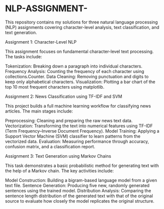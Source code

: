 # NLP-ASSIGNMENT-
This repository contains my solutions for three natural language processing (NLP) assignments covering character-level analysis, text classification, and text generation.

Assignment 1: Character-Level NLP

This assignment focuses on fundamental character-level text processing. The tasks include:

Tokenization: Breaking down a paragraph into individual characters.
Frequency Analysis: Counting the frequency of each character using collections.Counter.
Data Cleaning: Removing punctuation and digits to keep only alphabetical characters.
Visualization: Plotting a bar chart of the top 10 most frequent characters using matplotlib.







Assignment 2: News Classification using TF-IDF and SVM

This project builds a full machine learning workflow for classifying news articles. The main stages include:

Preprocessing: Cleaning and preparing the raw news text data.
Vectorization: Transforming the text into numerical features using TF-IDF (Term Frequency–Inverse Document Frequency).
Model Training: Applying a Support Vector Machine (SVM) classifier to learn patterns from the vectorized data.
Evaluation: Measuring performance through accuracy, confusion matrix, and a classification report.



Assignment 3: Text Generation using Markov Chains

This task demonstrates a basic probabilistic method for generating text with the help of a Markov chain. The key activities include:

Model Construction: Building a bigram-based language model from a given text file.
Sentence Generation: Producing five new, randomly generated sentences using the trained model.
Distribution Analysis: Comparing the sentence length distribution of the generated text with that of the original source to evaluate how closely the model replicates the original structure.
